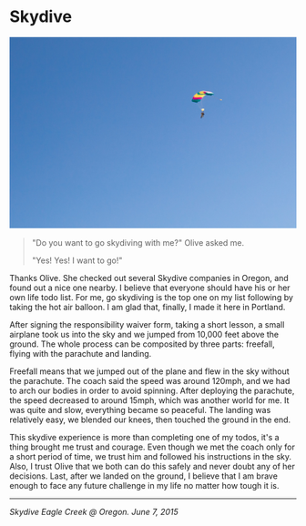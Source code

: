 # Skydive

![](../../images/skydive.jpg)

> "Do you want to go skydiving with me?" Olive asked me.
>
> "Yes! Yes! I want to go!"

Thanks Olive. She checked out several Skydive companies in Oregon, and found out a nice one nearby. I believe that everyone should have his or her own life todo list. For me, go skydiving is the top one on my list following by taking the hot air balloon. I am glad that, finally, I made it here in Portland.

After signing the responsibility waiver form, taking a short lesson, a small airplane took us into the sky and we jumped from 10,000 feet above the ground. The whole process can be composited by three parts: freefall, flying with the parachute and landing.

Freefall means that we jumped out of the plane and flew in the sky without the parachute. The coach said the speed was around 120mph, and we had to arch our bodies in order to avoid spinning. After deploying the parachute, the speed decreased to around 15mph, which was another world for me. It was quite and slow, everything became so peaceful. The landing was relatively easy, we blended our knees, then touched the ground in the end.

This skydive experience is more than completing one of my todos, it's a thing brought me trust and courage. Even though we met the coach only for a short period of time, we trust him and followed his instructions in the sky. Also, I trust Olive that we both can do this safely and never doubt any of her decisions. Last, after we landed on the ground, I believe that I am brave enough to face any future challenge in my life no matter how tough it is.

---

*Skydive Eagle Creek @ Oregon. June 7, 2015*
